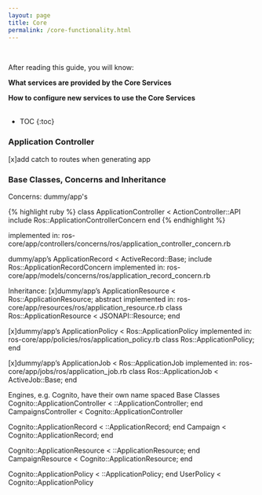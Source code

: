 ```yaml
---
layout: page
title: Core
permalink: /core-functionality.html
---
```

<div class="summary" markdown="1">
<br/>

After reading this guide, you will know:

<b>What services are provided by the Core Services</b>

<b>How to configure new services to use the Core Services</b>
<br/><br/>
</div>

* TOC
{:toc}


### Application Controller

[x]add catch to routes when generating app


### Base Classes, Concerns and Inheritance

Concerns:
dummy/app's

{% highlight ruby %}
class ApplicationController < ActionController::API
  include Ros::ApplicationControllerConcern
end
{% endhighlight %}

implemented in: ros-core/app/controllers/concerns/ros/application_controller_concern.rb

dummy/app’s ApplicationRecord < ActiveRecord::Base; include Ros::ApplicationRecordConcern
implemented in: ros-core/app/models/concerns/ros/application_record_concern.rb

Inheritance:
[x]dummy/app’s ApplicationResource < Ros::ApplicationResource; abstract
implemented in: ros-core/app/resources/ros/application_resource.rb
class Ros::ApplicationResource < JSONAPI::Resource; end

[x]dummy/app’s ApplicationPolicy < Ros::ApplicationPolicy
implemented in: ros-core/app/policies/ros/application_policy.rb
class Ros::ApplicationPolicy; end

[x]dummy/app’s ApplicationJob < Ros::ApplicationJob
implemented in: ros-core/app/jobs/ros/application_job.rb
class Ros::ApplicationJob < ActiveJob::Base; end

Engines, e.g. Cognito, have their own name spaced Base Classes
Cognito::ApplicationController < ::ApplicationController; end
CampaignsController < Cognito::ApplicationController

Cognito::ApplicationRecord < ::ApplicationRecord; end
Campaign < Cognito::ApplicationRecord; end

Cognito::ApplicationResource < ::ApplicationResource; end
CampaignResource < Cognito::ApplicationResource; end

Cognito::ApplicationPolicy < ::ApplicationPolicy; end
UserPolicy < Cognito::ApplicationPolicy
